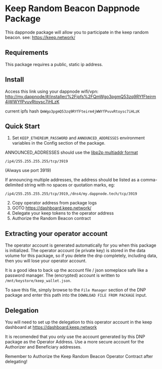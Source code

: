 # Keep Random Beacon Dappnode Package
This dappnode package will allow you to participate in the keep random beacon.
see: https://keep.network/

## Requirements
This package requires a public, static ip address.

## Install
Access this link using your dappnode wifi/vpn:
http://my.dappnode/#/installer/%2Fipfs%2FQmWgo3pgmQ53zq9RYfFteirm4jWWYfPvuvRtoysc7iHLzK

current ipfs hash `QmWgo3pgmQ53zq9RYfFteirm4jWWYfPvuvRtoysc7iHLzK`

## Quick Start
1. Set `KEEP_ETHEREUM_PASSWORD` and `ANNOUNCED_ADDRESSES` environment variables in the Config section of the package.


ANNOUNCED_ADDRESSES should use the [libp2p multiaddr format](https://docs.libp2p.io/concepts/addressing/)
```
/ip4/255.255.255.255/tcp/3919
```

(Always use port 3919)


If announcing multiple addresses, the address should be listed as a comma-delimited string with no spaces or quotation marks, eg:
```
/ip4/255.255.255.255/tcp/3919,/dns4/my.dappnode.tech/tcp/3919
```

2. Copy operator address from package logs
3. GOTO https://dashboard.keep.network/
5. Delegate your keep tokens to the operator address
6. Authorize the Random Beacon contract

## Extracting your operator account
The operator account is generated automatically for you when this package is initialized.
The operator account (ie private key) is stored in the data volume for this package,
so if you delete the dnp completely, including data, then you will lose your operator account.

It is a good idea to back up the account file / json someplace safe like a password manager.
The (encrypted) account is written to `/mnt/keystore/keep_wallet.json`.

To save this file, simply browse to the `File Manager` section of the DNP package and enter
this path into the `DOWNLOAD FILE FROM PACKAGE` input.

## Delegation
You will need to set up the delegation to this operator account in the keep dashboard at https://dashboard.keep.network

It is recomended that you only use the account generated by this DNP package as the Operator Address.
Use a more secure account for the Authorizer and Beneficiary addresses.

Remember to Authorize the Keep Random Beacon Operator Contract after delegating!

